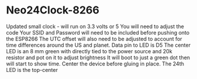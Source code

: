 # Neo24Clock-8266
Updated small clock - will run on 3.3 volts or 5
You will need to adjust the code
Your SSID and Password will need to be included before pushing onto the ESP8266
The UTC offset will also need to be adjusted to account for time differences around the US and planet.
Data pin to LED is D5
The center LED is an 8 mm green with directly tied to the power source and 20k resistor and pot on it to adjust brightness
It will boot to just a green dot then will start to show time.
Center the device before gluing in place.  The 24th LED is the top-center 
